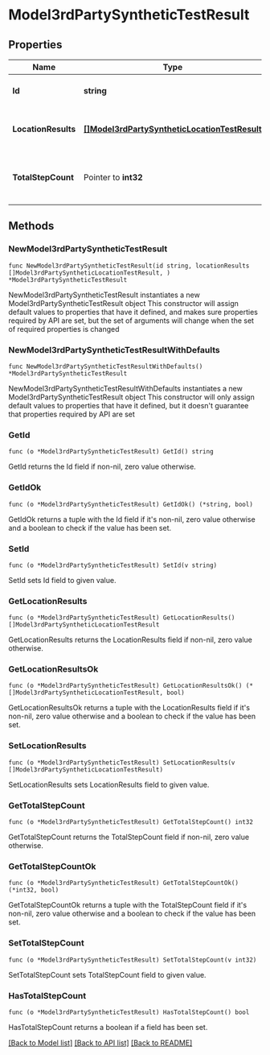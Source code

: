 # Model3rdPartySyntheticTestResult

## Properties

Name | Type | Description | Notes
------------ | ------------- | ------------- | -------------
**Id** | **string** | The ID of the third-party synthetic monitor. | 
**LocationResults** | [**[]Model3rdPartySyntheticLocationTestResult**](Model3rdPartySyntheticLocationTestResult.md) | Results of third-party monitor executions per location. | 
**TotalStepCount** | Pointer to **int32** | Number of steps in the monitor. Defaults to number of SyntheticTestSteps. | [optional] 

## Methods

### NewModel3rdPartySyntheticTestResult

`func NewModel3rdPartySyntheticTestResult(id string, locationResults []Model3rdPartySyntheticLocationTestResult, ) *Model3rdPartySyntheticTestResult`

NewModel3rdPartySyntheticTestResult instantiates a new Model3rdPartySyntheticTestResult object
This constructor will assign default values to properties that have it defined,
and makes sure properties required by API are set, but the set of arguments
will change when the set of required properties is changed

### NewModel3rdPartySyntheticTestResultWithDefaults

`func NewModel3rdPartySyntheticTestResultWithDefaults() *Model3rdPartySyntheticTestResult`

NewModel3rdPartySyntheticTestResultWithDefaults instantiates a new Model3rdPartySyntheticTestResult object
This constructor will only assign default values to properties that have it defined,
but it doesn't guarantee that properties required by API are set

### GetId

`func (o *Model3rdPartySyntheticTestResult) GetId() string`

GetId returns the Id field if non-nil, zero value otherwise.

### GetIdOk

`func (o *Model3rdPartySyntheticTestResult) GetIdOk() (*string, bool)`

GetIdOk returns a tuple with the Id field if it's non-nil, zero value otherwise
and a boolean to check if the value has been set.

### SetId

`func (o *Model3rdPartySyntheticTestResult) SetId(v string)`

SetId sets Id field to given value.


### GetLocationResults

`func (o *Model3rdPartySyntheticTestResult) GetLocationResults() []Model3rdPartySyntheticLocationTestResult`

GetLocationResults returns the LocationResults field if non-nil, zero value otherwise.

### GetLocationResultsOk

`func (o *Model3rdPartySyntheticTestResult) GetLocationResultsOk() (*[]Model3rdPartySyntheticLocationTestResult, bool)`

GetLocationResultsOk returns a tuple with the LocationResults field if it's non-nil, zero value otherwise
and a boolean to check if the value has been set.

### SetLocationResults

`func (o *Model3rdPartySyntheticTestResult) SetLocationResults(v []Model3rdPartySyntheticLocationTestResult)`

SetLocationResults sets LocationResults field to given value.


### GetTotalStepCount

`func (o *Model3rdPartySyntheticTestResult) GetTotalStepCount() int32`

GetTotalStepCount returns the TotalStepCount field if non-nil, zero value otherwise.

### GetTotalStepCountOk

`func (o *Model3rdPartySyntheticTestResult) GetTotalStepCountOk() (*int32, bool)`

GetTotalStepCountOk returns a tuple with the TotalStepCount field if it's non-nil, zero value otherwise
and a boolean to check if the value has been set.

### SetTotalStepCount

`func (o *Model3rdPartySyntheticTestResult) SetTotalStepCount(v int32)`

SetTotalStepCount sets TotalStepCount field to given value.

### HasTotalStepCount

`func (o *Model3rdPartySyntheticTestResult) HasTotalStepCount() bool`

HasTotalStepCount returns a boolean if a field has been set.


[[Back to Model list]](../README.md#documentation-for-models) [[Back to API list]](../README.md#documentation-for-api-endpoints) [[Back to README]](../README.md)



